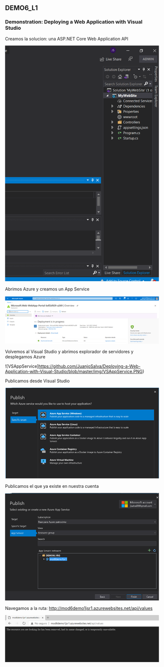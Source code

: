 ## DEMO6_L1

### Demonstration: Deploying a Web Application with Visual Studio

Creamos la solucion: una ASP.NET Core Web Application API

![creosolucion](creosolucion.PNG)

Abrimos Azure y creamos un App Service

![CreoAppWeb](CreoAppWeb.PNG)



Volvemos al Visual Studio y abrimos explorador de servidores y desplegamos Azure

![VSAppService]https://github.com/JuanjoSalva/Deploying-a-Web-Application-with-Visual-Studio/blob/master/img/VSAppService.PNG)

Publicamos desde Visual Studio

![public1](public1.PNG)

Publicamos el que ya existe en nuestra cuenta

![public2](public2.PNG)



Navegamos a la ruta: http://mod6demo1jsr1.azurewebsites.net/api/values

![web](web.PNG)
